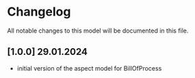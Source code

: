 # Changelog

All notable changes to this model will be documented in this file. 

## [1.0.0] 29.01.2024

- initial version of the aspect model for BillOfProcess